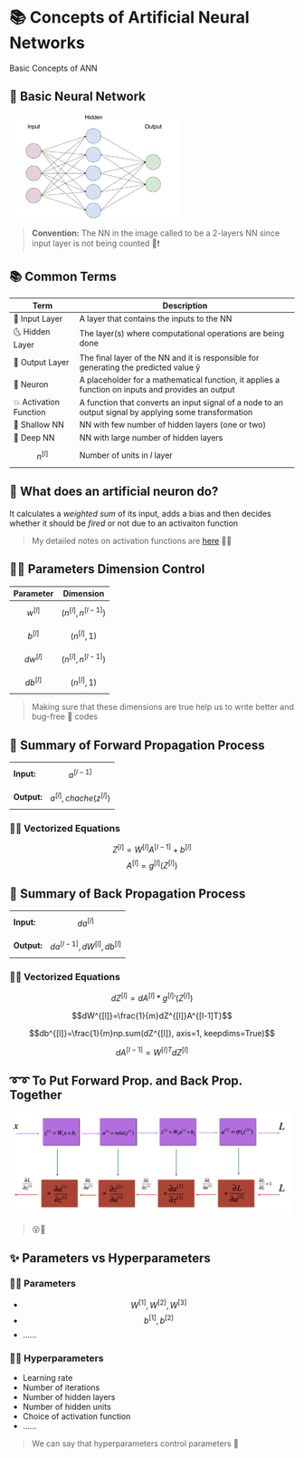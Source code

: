 # 📚 Concepts of Artificial Neural Networks

Basic Concepts of ANN

## 🍭 Basic Neural Network

<img src="../res/BasicANN.png" width="300"  />

> **Convention:** The NN in the image called to be a 2-layers NN since input layer is not being counted 📢❗

## 📚 Common Terms

| Term             | Description   |
| ---------------  |---------------|
| 🌚 Input Layer      |  A layer that contains the inputs to the NN |
| 🌜 Hidden Layer     |  The layer(s) where computational operations are being done |
| 🌝 Output Layer     |  The final layer of the NN and it is responsible for generating the predicted value ŷ |
| 🧠 Neuron           |  A placeholder for a mathematical function, it applies a function on inputs and provides an output |
| 💥 Activation Function | A function that converts an input signal of a node to an output signal by applying some transformation |
| 👶 Shallow NN       |  NN with few number of hidden layers (one or two)  |
| 💪 Deep NN          |  NN with large number of hidden layers |
| $$n^{[l]}$$      |  Number of units in _l_ layer |


## 🧠 What does an artificial neuron do?
It calculates a _weighted sum_ of its input, adds a bias and then decides whether it should be _fired_ or not due to an activaiton function
> My detailed notes on activation functions are [here](./3-ActivationFunctions.md) 👩‍🏫

## 👩‍🔧 Parameters Dimension Control

| Parameter        | Dimension     |
| ---------------  |---------------|
| $$w^{[l]}$$        |  $$(n^{[l]},n^{[l-1]})$$ |
| $$b^{[l]}$$        |  $$(n^{[l]},1)$$ |
| $$dw^{[l]}$$       |  $$(n^{[l]},n^{[l-1]})$$ |
| $$db^{[l]}$$       |  $$(n^{[l]},1)$$ |


> Making sure that these dimensions are true help us to write better and bug-free :bug: codes

## 🎈 Summary of Forward Propagation Process

|                  |                 |
| ---------------- | --------------- |
| **Input:**       |  $$a^{[l-1]}$$ |
| **Output:**      |  $$a^{[l]}, chache (z^{[l]})$$ |

### 👩‍🔧 Vectorized Equations

$$Z^{[l]} =W^{[l]}A^{[l-1]}+b^{[l]}$$
$$A^{[l]} = g^{[l]}(Z^{[l]})$$

## 🎈 Summary of Back Propagation Process

|                  |                 |
| ---------------- | --------------- |
| **Input:**       | $$da^{[l]}$$ |
| **Output:**      | $$da^{[l-1]}, dW^{[l]}, db^{[l]}$$ |

### 👩‍🔧 Vectorized Equations

$$dZ^{[l]}=dA^{[l]} * {g^{[l]}}'(Z^{[l]})$$

$$dW^{[l]}=\frac{1}{m}dZ^{[l]}A^{[l-1]T}$$

$$db^{[l]}=\frac{1}{m}np.sum(dZ^{[l]}, axis=1, keepdims=True)$$

$$dA^{[l-1]}=W^{[l]T}dZ^{[l]}$$

## ➰➰ To Put Forward Prop. and Back Prop. Together

<img src="../res/ForBackSummary.png" width="500"  />

> 😵🤕

## ✨ Parameters vs Hyperparameters

### 👩‍🏫 Parameters
* $$W^{[1]}, W^{[2]}, W^{[3]}$$
* $$b^{[1]}, b^{[2]}$$
* ......


### 👩‍🔧 Hyperparameters

* Learning rate
* Number of iterations
* Number of hidden layers
* Number of hidden units
* Choice of activation function
* ......

> We can say that hyperparameters control parameters 🤔
